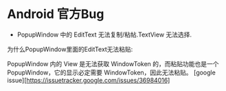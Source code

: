# Android 官方Bug

- PopupWindow 中的 EditText 无法复制/粘帖.TextView 无法选择.
  
为什么PopupWindow里面的EditText无法粘贴:

PopupWindow 内的 View 是无法获取 WindowToken 的，而粘贴功能也是一个PopupWindow，它的显示必定需要 WindowToken，因此无法粘贴。
[google issue][https://issuetracker.google.com/issues/36984016]
